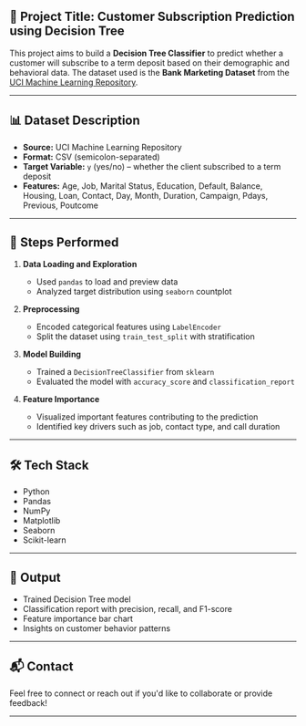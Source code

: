 ## 📌 Project Title: Customer Subscription Prediction using Decision Tree

This project aims to build a **Decision Tree Classifier** to predict whether a customer will subscribe to a term deposit based on their demographic and behavioral data. The dataset used is the **Bank Marketing Dataset** from the [UCI Machine Learning Repository](https://archive.ics.uci.edu/ml/datasets/Bank+Marketing).

---

## 📊 Dataset Description

- **Source:** UCI Machine Learning Repository  
- **Format:** CSV (semicolon-separated)  
- **Target Variable:** `y` (yes/no) – whether the client subscribed to a term deposit  
- **Features:** Age, Job, Marital Status, Education, Default, Balance, Housing, Loan, Contact, Day, Month, Duration, Campaign, Pdays, Previous, Poutcome

---

## 🧠 Steps Performed

1. **Data Loading and Exploration**  
   - Used `pandas` to load and preview data  
   - Analyzed target distribution using `seaborn` countplot

2. **Preprocessing**  
   - Encoded categorical features using `LabelEncoder`  
   - Split the dataset using `train_test_split` with stratification

3. **Model Building**  
   - Trained a `DecisionTreeClassifier` from `sklearn`  
   - Evaluated the model with `accuracy_score` and `classification_report`

4. **Feature Importance**  
   - Visualized important features contributing to the prediction  
   - Identified key drivers such as job, contact type, and call duration

---

## 🛠️ Tech Stack

- Python  
- Pandas  
- NumPy  
- Matplotlib  
- Seaborn  
- Scikit-learn

---

## 📁 Output

- Trained Decision Tree model  
- Classification report with precision, recall, and F1-score  
- Feature importance bar chart  
- Insights on customer behavior patterns

---


## 📬 Contact

Feel free to connect or reach out if you'd like to collaborate or provide feedback!

---
